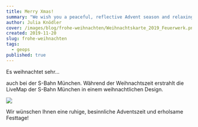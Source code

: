 ```yaml
---
title: Merry Xmas!
summary: "We wish you a peaceful, reflective Advent season and relaxing holidays!"
author: Julia Knödler
cover: /images/blog/frohe-weihnachten/Weihnachtskarte_2019_Feuerwerk.png
created: 2019-11-20
slug: frohe-weihnachten
tags:
  - geops
published: true
---
```

Es weihnachtet sehr…

auch bei der S-Bahn München. Während der Weihnachtszeit erstrahlt die LiveMap der S-Bahn München in einem weihnachtlichen Design.

![](/images/blog/frohe-weihnachten/S-Bahn-Mnchen-Weihnachtsdesign.png)

Wir wünschen Ihnen eine ruhige, besinnliche Adventszeit und erholsame Festtage!